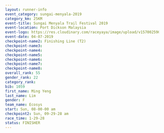 ```yaml
---
layout: runner-info 
event_category: sungai-menyala-2019 
category_km: 25KM 
event-title: Sungai Menyala Trail Festival 2019 
event-location: Port Dickson Malaysia 
event-logo: https://res.cloudinary.com/raceyaya/image/upload/v1570025907/logo/smft_rwzxh1.jpg 
event-date: 04-07-2019 
checkpoint-name2: Finishing Line (T2) 
checkpoint-name3: 
checkpoint-name4: 
checkpoint-name5: 
checkpoint-name6: 
checkpoint-name7: 
checkpoint-name8: 
overall_rank: 55
gender_rank: 22
category_rank: 
bib: 1059
first_name: Ming Yeng
last_name: Lim
gender: F
team_name: Ecosys
start: Sun, 08-00-00 am
checkpoint2: Sun, 09-29-28 am
race_time: 1-29-28
status: FINISHER
---
```

